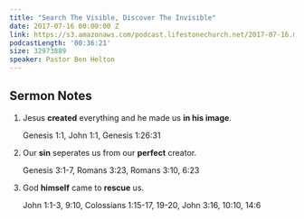 ```yaml
---
title: "Search The Visible, Discover The Invisible"
date: 2017-07-16 00:00:00 Z
link: https://s3.amazonaws.com/podcast.lifestonechurch.net/2017-07-16.mp3
podcastLength: '00:36:21'
size: 32973889
speaker: Pastor Ben Helton
---
```


## Sermon Notes

1. Jesus **created** everything and he made us **in his image**.

    Genesis 1:1, John 1:1, Genesis 1:26:31

2. Our **sin** seperates us from our **perfect** creator.

    Genesis 3:1-7, Romans 3:23, Romans 3:10, 6:23

3. God **himself** came to **rescue** us.

    John 1:1-3, 9:10, Colossians 1:15-17, 19-20, John 3:16, 10:10, 14:6

